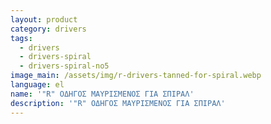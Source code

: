 ```yaml
---
layout: product
category: drivers
tags:
  - drivers
  - drivers-spiral
  - drivers-spiral-no5
image_main: /assets/img/r-drivers-tanned-for-spiral.webp
language: el
name: '"R" ΟΔΗΓΟΣ ΜΑΥΡΙΣΜΕΝΟΣ ΓΙΑ ΣΠΙΡΑΛ'
description: '"R" ΟΔΗΓΟΣ ΜΑΥΡΙΣΜΕΝΟΣ ΓΙΑ ΣΠΙΡΑΛ'
---
```

